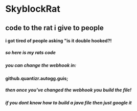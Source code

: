 # SkyblockRat
## code to the rat i give to people 
#### i got tired of people asking "is it double hooked?!
##### so here is my rats code
##### you can change the webhook in:
#### github.quantizr.autogg.guis;
##### then once you've changed the webhook you build the file!
##### if you dont know how to build a java file then just google it 

